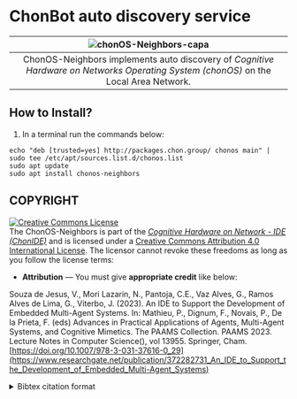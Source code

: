 # ChonBot auto discovery service


|![chonOS-Neighbors-capa](https://github.com/chon-group/dpkg-chonos-neighbors/assets/32855001/66f06c91-a113-42b6-a177-50015e176659)|
|:--:|
|ChonOS-Neighbors implements auto discovery of _Cognitive Hardware on Networks Operating System (chonOS)_ on the Local Area Network.|

## How to Install?
1) In a terminal run the commands below:

```console
echo "deb [trusted=yes] http://packages.chon.group/ chonos main" | sudo tee /etc/apt/sources.list.d/chonos.list
sudo apt update
sudo apt install chonos-neighbors
```

## COPYRIGHT
<a rel="license" href="http://creativecommons.org/licenses/by/4.0/"><img alt="Creative Commons License" style="border-width:0" src="https://i.creativecommons.org/l/by/4.0/88x31.png" /></a><br />The ChonOS-Neighbors is part of the [_Cognitive Hardware on Network - IDE (ChonIDE)_](https://ide.chon.group) and is licensed under a <a rel="license" href="http://creativecommons.org/licenses/by/4.0/">Creative Commons Attribution 4.0 International License</a>. The licensor cannot revoke these freedoms as long as you follow the license terms:

* __Attribution__ — You must give __appropriate credit__ like below:

Souza de Jesus, V., Mori Lazarin, N., Pantoja, C.E., Vaz Alves, G., Ramos Alves de Lima, G., Viterbo, J. (2023). An IDE to Support the Development of Embedded Multi-Agent Systems. In: Mathieu, P., Dignum, F., Novais, P., De la Prieta, F. (eds) Advances in Practical Applications of Agents, Multi-Agent Systems, and Cognitive Mimetics. The PAAMS Collection. PAAMS 2023. Lecture Notes in Computer Science(), vol 13955. Springer, Cham. [https://doi.org/10.1007/978-3-031-37616-0_29](https://www.researchgate.net/publication/372282731_An_IDE_to_Support_the_Development_of_Embedded_Multi-Agent_Systems)


<details>
<summary> Bibtex citation format</summary>

```
@InProceedings{chonIDE,
    doi="10.1007/978-3-031-37616-0_29"
    author="Souza de Jesus, Vinicius
    and Mori Lazarin, Nilson
    and Pantoja, Carlos Eduardo
    and Vaz Alves, Gleifer
    and Ramos Alves de Lima, Gabriel
    and Viterbo, Jose",
    editor="Mathieu, Philippe
    and Dignum, Frank
    and Novais, Paulo
    and De la Prieta, Fernando",
    title="An IDE to Support the Development of Embedded Multi-Agent Systems",
    booktitle="Advances in Practical Applications of Agents, Multi-Agent Systems, and Cognitive Mimetics. The PAAMS Collection",
    year="2023",
    publisher="Springer Nature Switzerland",
    address="Cham",
    pages="346--358",
    isbn="978-3-031-37616-0"
}

```
</details>
